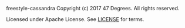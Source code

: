 freestyle-cassandra
Copyright (c) 2017 47 Degrees.  All rights reserved.

Licensed under Apache License. See [LICENSE](LICENSE) for terms.
